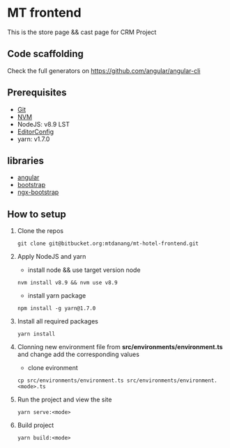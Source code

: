 # MT frontend

This is the store page && cast page for CRM Project

## Code scaffolding

Check the full generators on <https://github.com/angular/angular-cli>

## Prerequisites

- [Git](https://git-scm.com/)
- [NVM](https://github.com/creationix/nvm)
- NodeJS: v8.9 LST
- [EditorConfig](http://editorconfig.org/)
- yarn: v1.7.0

## libraries

- [angular](https://angular.io/docs)
- [bootstrap](http://getbootstrap.com/docs/4.0/getting-started/introduction/)
- [ngx-bootstrap](https://valor-software.com/ngx-bootstrap/#/)

## How to setup

1. Clone the repos

   ```
   git clone git@bitbucket.org:mtdanang/mt-hotel-frontend.git
   ```

2. Apply NodeJS and yarn

   - install node && use target version node

   ```
   nvm install v8.9 && nvm use v8.9
   ```

   - install yarn package

   ```
   npm install -g yarn@1.7.0
   ```

3. Install all required packages

   ```
   yarn install
   ```

4. Clonning new environment file from **src/environments/environment.ts** and change add the corresponding values

   - clone evironment

   ```
   cp src/environments/environment.ts src/environments/environment.<mode>.ts
   ```

5. Run the project and view the site

   ```
   yarn serve:<mode>
   ```

6. Build project
   ```
   yarn build:<mode>
   ```
